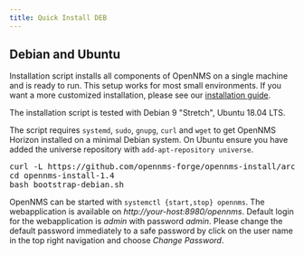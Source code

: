 ```yaml
---
title: Quick Install DEB
---
```


## Debian and Ubuntu

Installation script installs all components of OpenNMS on a single machine and is ready to run.
This setup works for most small environments.
If you want a more customized installation, please see our [installation guide](https://docs.opennms.org/opennms/releases/latest/guide-install/guide-install.html#gi-install-opennms-debian).

<i class="fa fa-info-circle" aria-hidden="true"></i> The installation script is tested with Debian 9 "Stretch", Ubuntu 18.04 LTS.

<i class="fa fa-info-circle" aria-hidden="true"></i> The script requires `systemd`, `sudo`, `gnupg`, `curl` and `wget` to get OpenNMS Horizon installed on a minimal Debian system. On Ubuntu ensure you have added the universe repository with `add-apt-repository universe`.

<pre class="prettyprint">
curl -L https://github.com/opennms-forge/opennms-install/archive/1.4.tar.gz | tar xz
cd opennms-install-1.4
bash bootstrap-debian.sh
</pre>

<script type="text/javascript" src="https://asciinema.org/a/34604.js" id="asciicast-34604" async></script>

OpenNMS can be started with `systemctl {start,stop} opennms`.
The webapplication is available on _http://your-host:8980/opennms_.
Default login for the webapplication is _admin_ with password _admin_.
Please change the default password immediately to a safe password by click on the user name in the top right navigation and choose _Change Password_.
